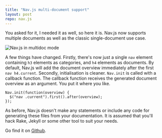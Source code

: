 ```yaml
---
title: "Nav.js multi-document support"
layout: post
repo: nav.js
---
```


You asked for it, I needed it as well, so here it is. Nav.js now supports multiple documents as well as the classic single-document use case.

<img src="https://img.skitch.com/20120515-b7fm2ycyrdtska5y7g8gsyn1ky.png" alt="Nav.js in multidoc mode" />

A few things have changed. Firstly, there's now just a single <code>nav</code> element containing <code>h3</code> elements as categories, and <code>h4</code> elements as documents. By default, Nav.js will add the document overview immediately after the first <code>nav h4.current</code>. Secondly, initialisation is cleaner. <code>Nav.init</code> is called with a callback function. The callback function receives the generated document overview as an argument. You put it where you like.
	
	Nav.init(function(overview) {
      $("nav .current").first().after(overview);
    });

As before, Nav.js doesn't make any statements or include any code for generating these files from your documentation. It is assumed that you'll hack Rake, Jekyll or some other tool to suit your needs.

Go find it on [Github](http://github.com/danski/nav.js).